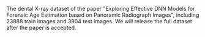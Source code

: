 The dental X-ray dataset of the paper "Exploring Effective DNN Models for Forensic Age Estimation based on Panoramic Radiograph Images", including 23888 train images and 3904 test images. 
We will release the full dataset after the paper is accepted.
